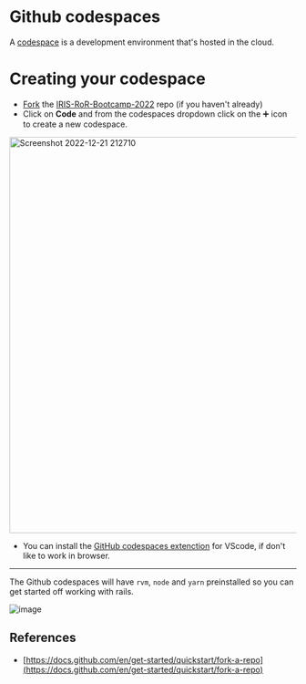 # Github codespaces
A [codespace](https://docs.github.com/en/codespaces/overview) is a development environment that's hosted in the cloud.

# Creating your codespace
* [Fork](https://docs.github.com/en/get-started/quickstart/fork-a-repo#forking-a-repository) the [IRIS-RoR-Bootcamp-2022](https://github.com/IRIS-NITK/IRIS-RoR-Bootcamp-2022) repo (if you haven't already)
* Click on **Code** and from the codespaces dropdown click on the ➕ icon to create a new codespace.

<img width="695" alt="Screenshot 2022-12-21 212710" src="https://user-images.githubusercontent.com/66632353/208948037-8bbf1260-e35d-462b-b5af-15040458e9d3.png">

* You can install the [GitHub codespaces extenction](https://marketplace.visualstudio.com/items?itemName=GitHub.codespaces)
for VScode, if don't like to work in browser.

------------------------------------------------------------------------

The Github codespaces will have `rvm`, `node` and `yarn` preinstalled so you can get started off working with rails.

![image](https://user-images.githubusercontent.com/66632353/208957960-e61db7c7-c9f7-4989-9e07-87aab5185c29.png)

## References
* [https://docs.github.com/en/get-started/quickstart/fork-a-repo](https://docs.github.com/en/get-started/quickstart/fork-a-repo)
